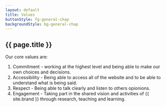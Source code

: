 ```yaml
---
layout: default
title: Values
buttonStyle: fg-general-chap
backgroundStyle: bg-general-chap
---
```


## {{ page.title }}

Our core values are:

1. Commitment - working at the highest level and being able to make our own choices and decisions.
2. Accessibility - Being able to access all of the website and to be able to understand what is being said.
3. Respect - Being able to talk clearly and listen to others opionions.
4. Engagement - Taking part in the shared vision and activities of {{ site.brand }} through research, teaching and learning.